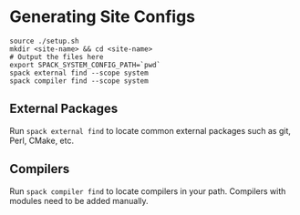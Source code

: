 # Generating Site Configs

```
source ./setup.sh
mkdir <site-name> && cd <site-name>
# Output the files here
export SPACK_SYSTEM_CONFIG_PATH=`pwd`
spack external find --scope system
spack compiler find --scope system
```

## External Packages


Run `spack external find` to locate common external packages such as git, Perl, CMake, etc.

## Compilers

Run `spack compiler find` to locate compilers in your path. Compilers with modules need to be added manually. 
